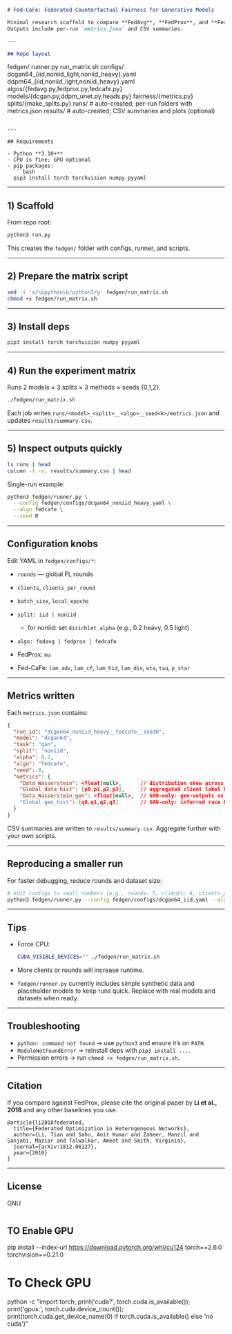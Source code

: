 ```markdown
# Fed-CaFe: Federated Counterfactual Fairness for Generative Models

Minimal research scaffold to compare **FedAvg**, **FedProx**, and **Fed-CaFe** on synthetic DCGAN-64 and DDPM-64 tasks with IID vs non-IID racial skew.  
Outputs include per-run `metrics.json` and CSV summaries.

---

## Repo layout

```

fedgen/
runner.py
run\_matrix.sh
configs/
dcgan64\_{iid,noniid\_light,noniid\_heavy}.yaml
ddpm64\_{iid,noniid\_light,noniid\_heavy}.yaml
algos/{fedavg.py,fedprox.py,fedcafe.py}
models/{dcgan.py,ddpm\_unet.py,heads.py}
fairness/{metrics.py}
splits/{make\_splits.py}
runs/           # auto-created; per-run folders with metrics.json
results/        # auto-created; CSV summaries and plots (optional)

````

---

## Requirements

- Python **3.10+**
- CPU is fine; GPU optional
- pip packages:
  ```bash
  pip3 install torch torchvision numpy pyyaml
````

---

## 1) Scaffold

From repo root:

```bash
python3 run.py
```

This creates the `fedgen/` folder with configs, runner, and scripts.

---

## 2) Prepare the matrix script

```bash
sed -i 's/\bpython\b/python3/g' fedgen/run_matrix.sh
chmod +x fedgen/run_matrix.sh
```

---

## 3) Install deps

```bash
pip3 install torch torchvision numpy pyyaml
```

---

## 4) Run the experiment matrix

Runs 2 models × 3 splits × 3 methods × seeds {0,1,2}.

```bash
./fedgen/run_matrix.sh
```

Each job writes `runs/<model>_<split>__<algo>__seed<k>/metrics.json` and updates `results/summary.csv`.

---

## 5) Inspect outputs quickly

```bash
ls runs | head
column -t -s, results/summary.csv | head
```

Single-run example:

```bash
python3 fedgen/runner.py \
  --config fedgen/configs/dcgan64_noniid_heavy.yaml \
  --algo fedcafe \
  --seed 0
```

---

## Configuration knobs

Edit YAML in `fedgen/configs/*`:

* `rounds` — global FL rounds
* `clients`, `clients_per_round`
* `batch_size`, `local_epochs`
* `split: iid | noniid`

  * for noniid: set `dirichlet_alpha` (e.g., 0.2 heavy, 0.5 light)
* `algo: fedavg | fedprox | fedcafe`
* FedProx: `mu`
* Fed-CaFe: `lam_adv`, `lam_cf`, `lam_hid`, `lam_div`, `eta`, `tau`, `p_star`

---

## Metrics written

Each `metrics.json` contains:

```json
{
  "run_id": "dcgan64_noniid_heavy__fedcafe__seed0",
  "model": "dcgan64",
  "task": "gan",
  "split": "noniid",
  "alpha": 0.2,
  "algo": "fedcafe",
  "seed": 0,
  "metrics": {
    "Data_Wasserstein": <float|null>,      // distribution skew across clients (train histogram agg)
    "Global_data_hist": [p0,p1,p2,p3],     // aggregated client label histogram
    "Data_Wasserstein_gen": <float|null>,  // GAN-only: gen-outputs vs uniform
    "Global_gen_hist": [q0,q1,q2,q3]       // GAN-only: inferred race histogram from generated images
  }
}
```

CSV summaries are written to `results/summary.csv`.
Aggregate further with your own scripts.

---

## Reproducing a smaller run

For faster debugging, reduce rounds and dataset size:

```bash
# edit configs to small numbers (e.g., rounds: 5, clients: 4, clients_per_round: 2)
python3 fedgen/runner.py --config fedgen/configs/dcgan64_iid.yaml --algo fedavg --seed 0
```

---

## Tips

* Force CPU:

  ```bash
  CUDA_VISIBLE_DEVICES="" ./fedgen/run_matrix.sh
  ```
* More clients or rounds will increase runtime.
* `fedgen/runner.py` currently includes simple synthetic data and placeholder models to keep runs quick. Replace with real models and datasets when ready.

---

## Troubleshooting

* `python: command not found` → use `python3` and ensure it’s on `PATH`.
* `ModuleNotFoundError` → reinstall deps with `pip3 install ...`.
* Permission errors → run `chmod +x fedgen/run_matrix.sh`.

---

## Citation

If you compare against FedProx, please cite the original paper by **Li et al., 2018** and any other baselines you use.

```
@article{li2018federated,
  title={Federated Optimization in Heterogeneous Networks},
  author={Li, Tian and Sahu, Anit Kumar and Zaheer, Manzil and Sanjabi, Maziar and Talwalkar, Ameet and Smith, Virginia},
  journal={arXiv:1812.06127},
  year={2018}
}
```

---

## License
GNU

```
```
 
 ## TO Enable GPU

 pip install --index-url https://download.pytorch.org/whl/cu124 torch==2.6.0 torchvision==0.21.0

 # To Check GPU
python -c "import torch; print('cuda?', torch.cuda.is_available()); print('gpus:', torch.cuda.device_count()); print(torch.cuda.get_device_name(0) if torch.cuda.is_available() else 'no cuda')"

